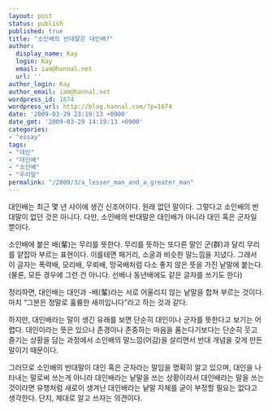 ```yaml
---
layout: post
status: publish
published: true
title: "소인배의 반대말은 대인배?"
author:
  display_name: Kay
  login: Kay
  email: iam@hannal.net
  url: ''
author_login: Kay
author_email: iam@hannal.net
wordpress_id: 1674
wordpress_url: http://blog.hannal.com/?p=1674
date: '2009-03-29 23:19:13 +0900'
date_gmt: '2009-03-29 14:19:13 +0900'
categories:
- "essay"
tags:
- "대인"
- "대인배"
- "소인배"
- "우리말"
permalink: "/2009/3/a_lesser_man_and_a_greater_man"
---
```

<p>대인배는 최근 몇 년 사이에 생긴 신조어이다. 원래 없던 말이다. 그렇다고 소인배의 반대말이 없던 것은 아니다. 다만, 소인배의 반대말은 대인배가 아니라 대인 혹은 군자일 뿐이다.</p>
<p>소인배에 붙은 배(輩)는 무리를 뜻한다. 무리를 뜻하는 또다른 말인 군(群)과 달리 무리를 얕잡아 부르는 표현이다. 이를테면 패거리, 소굴과 비슷한 말느낌을 지녔다. 그래서 이 글자는 폭력배, 모리배, 무뢰배, 망국배처럼 다소 좋지 않은 뜻을 가진 낱말에 붙는다. (물론, 모든 경우에 그런 건 아니다. 선배나 동년배에도 같은 글자를 쓰기도 한다)</p>
<p>정리하면, 대인배는 대인과 -배(輩)라는 서로 어울리지 않는 낱말을 합쳐 부르는 것이다. 마치 “그분은 정말로 훌륭한 새끼입니다”라고 하는 것과 같다.</p>
<p>하지만, 대인배라는 말이 생긴 유래를 보면 단순히 대인이나 군자를 뜻한다고 보기는 어렵다. 대인이라는 뜻은 있으나 존경이나 존중하는 마음을 품는다기보다는 단순히 웃고 즐기는 상황을 담는 과정에서 소인배의 말느낌(어감)을 살리면서 반대 개념을 갖게 만든 말이기 때문이다.</p>
<p>그러므로 소인배의 반대말이 대인 혹은 군자라는 말임을 명확히 알고 있으며, 대인을 나타내는 말로써 쓰는게 아니라 대인배라는 낱말을 쓰는 상황이라서 대인배라는 말을 쓰는 것이라면 유행처럼 새로이 생겨난 대인배라는 낱말 자체를 굳이 부정할 필요는 없다고 생각한다. 단지, 제대로 알고 쓰자는 의견이다.</p>
